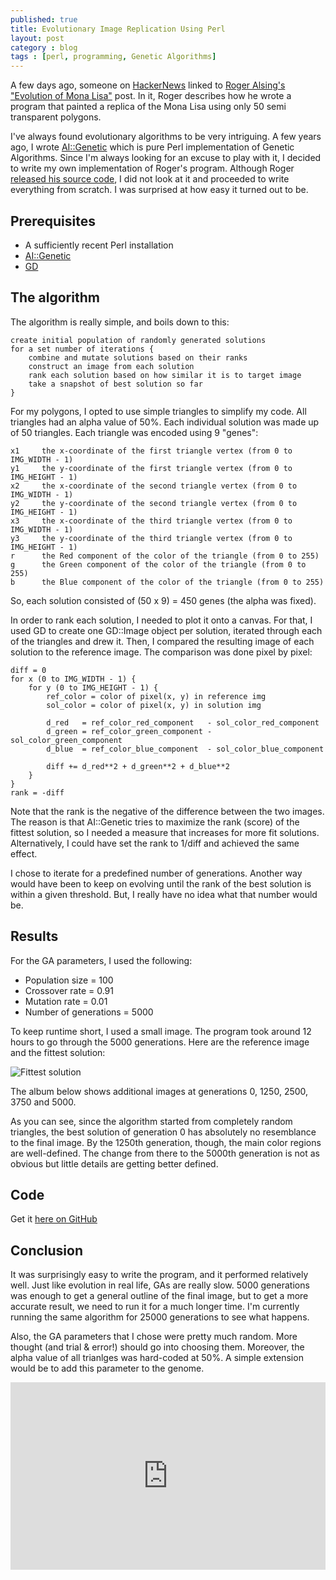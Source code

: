 ```yaml
---
published: true
title: Evolutionary Image Replication Using Perl
layout: post
category : blog
tags : [perl, programming, Genetic Algorithms]
---
```


A few days ago, someone on [HackerNews](http://news.ycombinator.com/item?id=4912964) linked to [Roger Alsing's "Evolution of Mona Lisa"](http://rogeralsing.com/2008/12/07/genetic-programming-evolution-of-mona-lisa/) post. In it, Roger describes how he wrote a program that painted a replica of the Mona Lisa using only 50 semi transparent polygons.

I've always found evolutionary algorithms to be very intriguing. A few years ago, I wrote [AI::Genetic](http://search.cpan.org/~aqumsieh/AI-Genetic-0.05/) which is pure Perl implementation of Genetic Algorithms. Since I'm always looking for an excuse to play with it, I decided to write my own implementation of Roger's program. Although Roger [released his source code](http://rogeralsing.com/2008/12/11/genetic-programming-mona-lisa-source-code-and-binaries/), I did not look at it and proceeded to write everything from scratch. I was surprised at how easy it turned out to be.

## Prerequisites

* A sufficiently recent Perl installation
* [AI::Genetic](http://search.cpan.org/~aqumsieh/AI-Genetic-0.05/)
* [GD](http://search.cpan.org/~lds/GD-2.46/GD.pm)

## The algorithm

The algorithm is really simple, and boils down to this:

    create initial population of randomly generated solutions
    for a set number of iterations {
        combine and mutate solutions based on their ranks
        construct an image from each solution
        rank each solution based on how similar it is to target image
        take a snapshot of best solution so far
    }

For my polygons, I opted to use simple triangles to simplify my code. All triangles had an alpha value of 50%. Each individual solution was made up of 50 triangles. Each triangle was encoded using 9 "genes":

    x1     the x-coordinate of the first triangle vertex (from 0 to IMG_WIDTH - 1)
    y1     the y-coordinate of the first triangle vertex (from 0 to IMG_HEIGHT - 1)
    x2     the x-coordinate of the second triangle vertex (from 0 to IMG_WIDTH - 1)
    y2     the y-coordinate of the second triangle vertex (from 0 to IMG_HEIGHT - 1)
    x3     the x-coordinate of the third triangle vertex (from 0 to IMG_WIDTH - 1)
    y3     the y-coordinate of the third triangle vertex (from 0 to IMG_HEIGHT - 1)
    r      the Red component of the color of the triangle (from 0 to 255)
    g      the Green component of the color of the triangle (from 0 to 255)
    b      the Blue component of the color of the triangle (from 0 to 255)

So, each solution consisted of (50 x 9) = 450 genes (the alpha was fixed).

In order to rank each solution, I needed to plot it onto a canvas. For that, I used GD to create one GD::Image object per solution, iterated through each of the triangles and drew it. Then, I compared the resulting image of each solution to the reference image. The comparison was done pixel by pixel:

    diff = 0
    for x (0 to IMG_WIDTH - 1) {
        for y (0 to IMG_HEIGHT - 1) {
            ref_color = color of pixel(x, y) in reference img
            sol_color = color of pixel(x, y) in solution img
            
            d_red   = ref_color_red_component   - sol_color_red_component
            d_green = ref_color_green_component - sol_color_green_component
            d_blue  = ref_color_blue_component  - sol_color_blue_component
            
            diff += d_red**2 + d_green**2 + d_blue**2
        }
    }
    rank = -diff

Note that the rank is the negative of the difference between the two images. The reason is that AI::Genetic tries to maximize the rank (score) of the fittest solution, so I needed a measure that increases for more fit solutions. Alternatively, I could have set the rank to 1/diff and achieved the same effect.

I chose to iterate for a predefined number of generations. Another way would have been to keep on evolving until the rank of the best solution is within a given threshold. But, I really have no idea what that number would be.

## Results

For the GA parameters, I used the following:

* Population size = 100
* Crossover rate = 0.91
* Mutation rate = 0.01
* Number of generations = 5000

To keep runtime short, I used a small image. The program took around 12 hours to go through the 5000 generations. Here are the reference image and the fittest solution:

![Fittest solution](http://imgur.com/L9Odx.png)

The album below shows additional images at generations 0, 1250, 2500, 3750 and 5000.

As you can see, since the algorithm started from completely random triangles, the best solution of generation 0 has absolutely no resemblance to the final image.
By the 1250th generation, though, the main color regions are well-defined. The change from there to the 5000th generation is not as obvious but little details are getting better defined.

## Code

Get it [here on GitHub](https://github.com/qumsieh/pl-GeneticImageMatch/blob/master/gaImgMatch.pl)

## Conclusion

It was surprisingly easy to write the program, and it performed relatively well. Just like evolution in real life, GAs are really slow. 5000 generations was enough to get a general outline of the final image, but to get a more accurate result, we need to run it for a much longer time. I'm currently running the same algorithm for 25000 generations to see what happens.

Also, the GA parameters that I chose were pretty much random. More thought (and trial & error!) should go into choosing them.
Moreover, the alpha value of all trianlges was hard-coded at 50%. A simple extension would be to add this parameter to the genome.

<div>
<iframe class="imgur-album" width="100%" height="300" frameborder="0" src="http://imgur.com/a/AYCXF/embed" />
</div>

